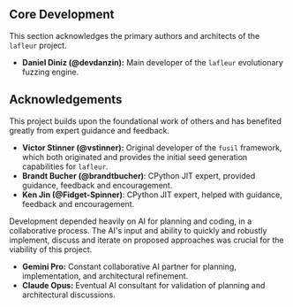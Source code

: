 ## Core Development

This section acknowledges the primary authors and architects of the `lafleur` project.

* **Daniel Diniz (@devdanzin):** Main developer of the `lafleur` evolutionary fuzzing engine.

## Acknowledgements

This project builds upon the foundational work of others and has benefited greatly from expert guidance and feedback.

* **Victor Stinner (@vstinner):** Original developer of the `fusil` framework, which both originated and provides the initial seed generation capabilities for `lafleur`.
* **Brandt Bucher (@brandtbucher)**: CPython JIT expert, provided guidance, feedback and encouragement.
* **Ken Jin (@Fidget-Spinner)**: CPython JIT expert, helped with guidance, feedback and encouragement.

Development depended heavily on AI for planning and coding, in a collaborative process. The AI's input and ability to quickly and robustly implement, discuss and iterate on proposed approaches was crucial for the viability of this project.  

* **Gemini Pro:** Constant collaborative AI partner for planning, implementation, and architectural refinement.
* **Claude Opus:** Eventual AI consultant for validation of planning and architectural discussions.
